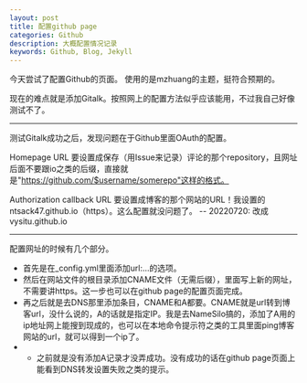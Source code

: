 ```yaml
---
layout: post
title: 配置github page
categories: Github
description: 大概配置情况记录
keywords: Github, Blog, Jekyll
---
```


今天尝试了配置Github的页面。
使用的是mzhuang的主题，挺符合预期的。

现在的难点就是添加Gitalk。按照网上的配置方法似乎应该能用，不过我自己好像测试不了。

-----
测试Gitalk成功之后，发现问题在于Github里面OAuth的配置。

Homepage URL 要设置成保存（用Issue来记录）评论的那个repository，且网址后面不要跟io之类的后缀，直接就是"https://github.com/$username/somerepo"这样的格式。   

Authorization callback URL 要设置成博客的那个网站的URL！我设置的ntsack47.github.io（https）。这么配置就没问题了。
-- 20220720: 改成vysitu.github.io

-----
配置网址的时候有几个部分。

- 首先是在_config.yml里面添加url:...的选项。
- 然后在网站文件的根目录添加CNAME文件（无需后缀），里面写上新的网址，不需要讲https。这一步也可以在github page的配置页面完成。
- 再之后就是去DNS那里添加条目，CNAME和A都要。CNAME就是url转到博客url，没什么说的，A的话就是指定IP。我是去NameSilo搞的，添加了A用的ip地址网上能搜到现成的，也可以在本地命令提示符之类的工具里面ping博客网站的url，就可以得到一个ip了。
- - 之前就是没有添加A记录才没弄成功。没有成功的话在github page页面上能看到DNS转发设置失败之类的提示。



